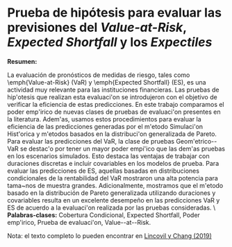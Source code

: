 # Prueba de hipótesis para evaluar las previsiones del *Value-at-Risk*, *Expected Shortfall* y los *Expectiles*

**Resumen:**

La evaluación de pronósticos de medidas de riesgo, tales como \emph{Value-at-Risk} (VaR) y \emph{Expected Shortfall} (ES), 
es una actividad muy relevante para las instituciones financieras. Las pruebas de hip\'otesis que realizan esta evaluaci\'on se 
introdujeron con el objetivo de verificar la eficiencia de estas predicciones. En este trabajo comparamos el poder emp\'irico de nuevas 
clases de pruebas de evaluaci\'on presentes en la literatura. Adem\'as, usamos estos procedimientos para evaluar la eficiencia de las 
predicciones generadas por el m\'etodo Simulaci\'on Hist\'orica y m\'etodos basados en la distribuci\'on generalizada de Pareto. 
Para evaluar las predicciones del VaR, la clase de pruebas Geom\'etrico--VaR se destac\'o por tener un mayor poder empi\'ico que las 
dem\'as pruebas en los escenarios simulados. Esto destaca las ventajas de trabajar con duraciones discretas e incluir covariables en los 
modelos de prueba. Para evaluar las predicciones de ES, aquellas basadas en distribuciones condicionales de la rentabilidad del VaR mostraron 
una alta potencia para tama\~nos de muestra grandes. Adicionalmente, mostramos que el m\'etodo basado en la distribución de Pareto generalizada
utilizando duraciones y covariables resulta en un excelente desempeño en las predicciones VaR y ES de acuerdo a la evaluaci\'on realizada por 
las pruebas consideradas. \\
**Palabras-clases:** Cobertura Condicional, Expected Shortfall, Poder emp\'irico,  Prueba de evaluaci\'on, Value--at--Risk.



Nota: el texto completo lo pueden encontrar en [Lincovil y Chang (2019)](https://bibliotecadigital.fgv.br/ojs/index.php/rbfin/article/view/78758)
##

##
